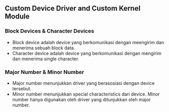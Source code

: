 ## Custom Device Driver and Custom Kernel Module

### Block Devices & Character Devices
- Block device adalah device yang berkomunikasi dengan meengirim dan menerima sebuah block data.
- Character device adalah device yang berkomunikasi dengan mengirim dan menerima single character.

### Major Number & Minor Number
- Major number menunjukkan driver yang berasosiasi dengan device tersebut.
- Minor number menunjukkan special characteristics dari device. Minor number hanya digunakan oleh driver yang ditunjukkan oleh major number.

